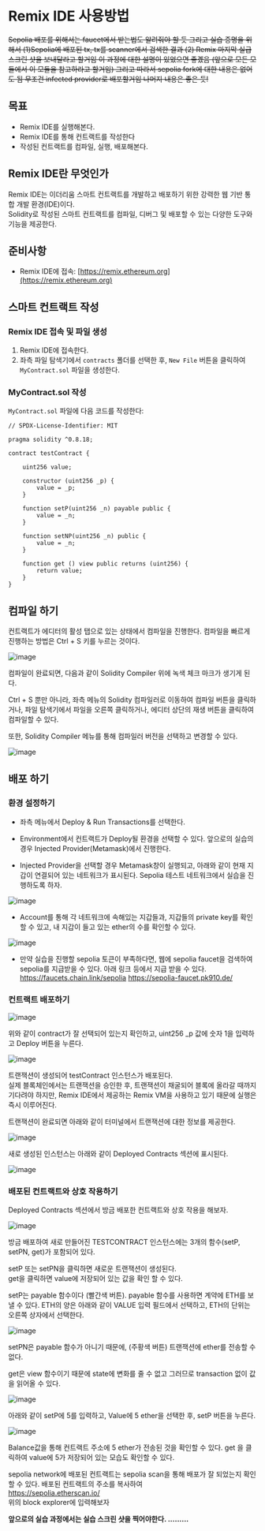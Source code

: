 # Remix IDE 사용방법

~~Sepolia 배포를 위해서는 faucet에서 받는법도 알려줘야 할 듯 그리고 실습 증명을 위해서 (1)Sepolia에 배포된 tx, tx를 scanner에서 검색한 결과 (2) Remix 마지막 실급 스크린 샷을 보내달라고 할거임 이 과정에 대한 설명이 있었으면 좋곘음 (앞으로 모든 모듈에서 이 모듈을 참고하라고 할거임) 그리고 따라서 sepolia fork에 대한 내용은 없어도 됨 무조건 infected provider로 배포할거임 나머지 내용은 좋은 듯!~~

## 목표
- Remix IDE를 실행해본다.
- Remix IDE를 통해 컨트랙트를 작성한다
- 작성된 컨트랙트를 컴파일, 실행, 배포해본다. 


## Remix IDE란 무엇인가  

Remix IDE는 이더리움 스마트 컨트랙트를 개발하고 배포하기 위한 강력한 웹 기반 통합 개발 환경(IDE)이다.  
Solidity로 작성된 스마트 컨트랙트를 컴파일, 디버그 및 배포할 수 있는 다양한 도구와 기능을 제공한다.  

## 준비사항

- Remix IDE에 접속: [https://remix.ethereum.org](https://remix.ethereum.org)

## 스마트 컨트랙트 작성

### Remix IDE 접속 및 파일 생성

1. Remix IDE에 접속한다.
2. 좌측 파일 탐색기에서 `contracts` 폴더를 선택한 후, `New File` 버튼을 클릭하여 `MyContract.sol` 파일을 생성한다.

### MyContract.sol 작성

`MyContract.sol` 파일에 다음 코드를 작성한다:

```solidity
// SPDX-License-Identifier: MIT

pragma solidity ^0.8.18;

contract testContract {

    uint256 value;

    constructor (uint256 _p) {
        value = _p;
    }

    function setP(uint256 _n) payable public {
        value = _n;
    }

    function setNP(uint256 _n) public {
        value = _n;
    }

    function get () view public returns (uint256) {
        return value;
    }
}
```

## 컴파일 하기 

컨트랙트가 에디터의 활성 탭으로 있는 상태에서 컴파일을 진행한다.
컴파일을 빠르게 진행하는 방법은 Ctrl + S 키를 누르는 것이다.

![image](https://github.com/mmingyeomm/nestJS/assets/87323564/136ba706-19c6-4fa9-a8ee-2a449db670c0)  

컴파일이 완료되면, 다음과 같이 Solidity Compiler 위에 녹색 체크 마크가 생기게 된다. 

Ctrl + S 뿐만 아니라, 좌측 메뉴의 Solidity 컴파일러로 이동하여 컴파일 버튼을 클릭하거나, 파일 탐색기에서 파일을 오른쪽 클릭하거나, 에디터 상단의 재생 버튼을 클릭하여 컴파일할 수 있다.

또한, Solidity Compiler 메뉴를 통해 컴파일러 버전을 선택하고 변경할 수 있다.  

![image](https://github.com/mmingyeomm/nestJS/assets/87323564/5c5662b7-41c5-4acb-adc6-4984f9a1928f)


## 배포 하기 

### 환경 설정하기 

- 좌측 메뉴에서 Deploy & Run Transactions를 선택한다.  

- Environment에서 컨트랙트가 Deploy될 환경을 선택할 수 있다. 
  앞으로의 실습의 경우 Injected Provider(Metamask)에서 진행한다.

- Injected Provider을 선택할 경우 Metamask창이 실행되고, 아래와 같이 현재 지갑이 연결되어 있는 네트워크가 표시된다.
  Sepolia 테스트 네트워크에서 실습을 진행하도록 하자.
  
![image](https://github.com/user-attachments/assets/0a761883-a547-4f94-a2a5-8c2c43a1ecd0)



- Account를 통해 각 네트워크에 속해있는 지갑들과, 지갑들의 private key를 확인할 수 있고, 내 지갑이 들고 있는 ether의 수를 확인할 수 있다.

![image](https://github.com/user-attachments/assets/11f3c72d-bd0f-4e46-91cd-a56086b0b4a0)

- 만약 실습을 진행할 sepolia 토큰이 부족하다면, 웹에 sepolia faucet을 검색하여 sepolia를 지급받을 수 있다. 아래 링크 등에서 지급 받을 수 있다.
  https://faucets.chain.link/sepolia
  https://sepolia-faucet.pk910.de/
  
### 컨트랙트 배포하기

![image](https://github.com/Joon2000/Solidity-modules/assets/87323564/744a4e5c-d08f-415d-8ab7-5fb1a3787816)

위와 같이 contract가 잘 선택되어 있는지 확인하고, uint256 _p 값에 숫자 1을 입력하고 Deploy 버튼을 누른다. 


![image](https://github.com/Joon2000/Solidity-modules/assets/87323564/5b6202f4-3c59-4631-9b1c-275905ed19c5)

트랜잭션이 생성되어 testContract 인스턴스가 배포된다.  
실제 블록체인에서는 트랜잭션을 승인한 후, 트랜잭션이 채굴되어 블록에 올라갈 때까지 기다려야 하지만, Remix IDE에서 제공하는 Remix VM을 사용하고 있기 때문에 실행은 즉시 이루어진다.

트랜잭션이 완료되면 아래와 같이 터미널에서 트랜잭션에 대한 정보를 제공한다.  

![image](https://github.com/Joon2000/Solidity-modules/assets/87323564/68f7bb3c-389b-46a0-960a-79c697e073b3)

새로 생성된 인스턴스는 아래와 같이 Deployed Contracts 섹션에 표시된다.  

![image](https://github.com/mmingyeomm/nestJS/assets/87323564/ce4053a4-13d1-4188-b202-c382ded6b2e3)

### 배포된 컨트랙트와 상호 작용하기 

Deployed Contracts 섹션에서 방금 배포한 컨트랙트와 상호 작용을 해보자.  

![image](https://github.com/mmingyeomm/nestJS/assets/87323564/53f9c771-04b9-468f-9d42-19f6b0f83fd5)


방금 배포하여 새로 만들어진 TESTCONTRACT  인스턴스에는 3개의 함수(setP, setPN, get)가 포함되어 있다.  

setP 또는 setPN을 클릭하면 새로운 트랜잭션이 생성된다.  
get을 클릭하면 value에 저장되어 있는 값을 확인 할 수 있다.  



setP는 payable 함수이다 (빨간색 버튼). payable 함수를 사용하면 계약에 ETH를 보낼 수 있다. ETH의 양은 아래와 같이 VALUE 입력 필드에서 선택하고, ETH의 단위는 오른쪽 상자에서 선택한다.  

![image](https://github.com/mmingyeomm/nestJS/assets/87323564/7e922d3d-8f1f-4092-8c07-827bf1e02a8e)
  
setPN은 payable 함수가 아니기 때문에, (주황색 버튼) 트랜잭션에 ether를 전송할 수 없다.  

get은 view 함수이기 때문에 state에 변화를 줄 수 없고 그러므로 transaction 없이 값을 읽어올 수 있다. 

![image](https://github.com/mmingyeomm/nestJS/assets/87323564/fed7f2c7-1c22-4277-814f-5e2a89dc847c)

아래와 같이 setP에 5를 입력하고, Value에 5 ether을 선택한 후, setP 버튼을 누른다.

![image](https://github.com/mmingyeomm/nestJS/assets/87323564/ca94b98f-4df5-4b05-a360-36b5edfd3ec7)

Balance값을 통해 컨트랙트 주소에 5 ether가 전송된 것을 확인할 수 있다.
get 을 클릭하여 value에 5가 저장되어 있는 모습도 확인할 수 있다.

sepolia network에 배포된 컨트랙트는 sepolia scan을 통해 배포가 잘 되었는지 확인할 수 있다. 배포된 컨트랙트의 주소를 복사하여  
https://sepolia.etherscan.io/  
위의 block explorer에 입력해보자

**앞으로의 실습 과정에서는 실습 스크린 샷을 찍어야한다. .........**

